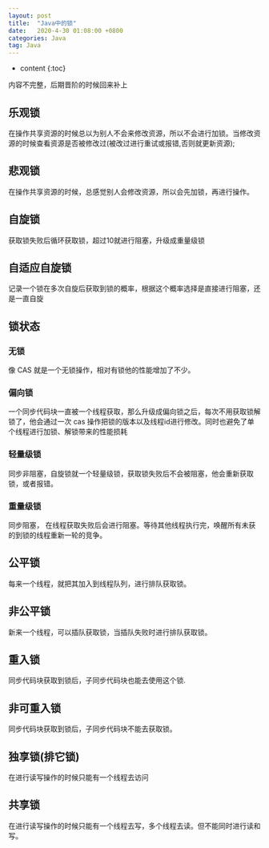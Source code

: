 ```yaml
---
layout: post
title:  "Java中的锁"
date:   2020-4-30 01:08:00 +0800
categories: Java
tag: Java
---
```


* content
{:toc}

内容不完整，后期晋阶的时候回来补上

## 乐观锁

在操作共享资源的时候总以为别人不会来修改资源，所以不会进行加锁。当修改资源的时候查看资源是否被修改过(被改过进行重试或报错,否则就更新资源);

## 悲观锁

在操作共享资源的时候，总感觉别人会修改资源，所以会先加锁，再进行操作。

## 自旋锁

获取锁失败后循环获取锁，超过10就进行阻塞，升级成重量级锁

## 自适应自旋锁

记录一个锁在多次自旋后获取到锁的概率，根据这个概率选择是直接进行阻塞，还是一直自旋

## 锁状态

### 无锁

像 CAS 就是一个无锁操作，相对有锁他的性能增加了不少。

### 偏向锁

一个同步代码块一直被一个线程获取，那么升级成偏向锁之后，每次不用获取锁解锁了，他会通过一次 cas 操作把锁的版本以及线程id进行修改。同时也避免了单个线程进行加锁、解锁带来的性能损耗

### 轻量级锁

同步非阻塞，自旋锁就一个轻量级锁，获取锁失败后不会被阻塞，他会重新获取锁，或者报错。

### 重量级锁

同步阻塞， 在线程获取失败后会进行阻塞。等待其他线程执行完，唤醒所有未获的到锁的线程重新一轮的竞争。

## 公平锁

每来一个线程，就把其加入到线程队列，进行排队获取锁。

## 非公平锁

新来一个线程，可以插队获取锁，当插队失败时进行排队获取锁。

## 重入锁

同步代码块获取到锁后，子同步代码块也能去使用这个锁.

## 非可重入锁

同步代码块获取到锁后，子同步代码块不能去获取锁。

## 独享锁(排它锁)

在进行读写操作的时候只能有一个线程去访问

## 共享锁

在进行读写操作的时候只能有一个线程去写，多个线程去读。但不能同时进行读和写。